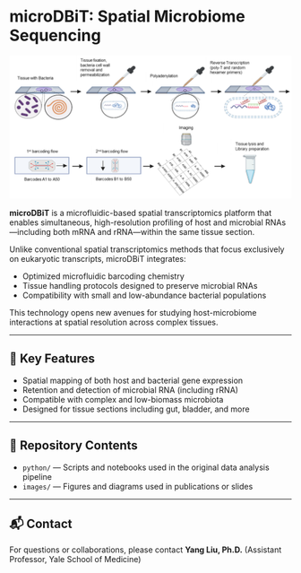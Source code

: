 # microDBiT: Spatial Microbiome Sequencing

![microDBiT overview](images/microDBiT.png)  

**microDBiT** is a microfluidic-based spatial transcriptomics platform that enables simultaneous, high-resolution profiling of host and microbial RNAs—including both mRNA and rRNA—within the same tissue section.

Unlike conventional spatial transcriptomics methods that focus exclusively on eukaryotic transcripts, microDBiT integrates:
- Optimized microfluidic barcoding chemistry
- Tissue handling protocols designed to preserve microbial RNAs  
- Compatibility with small and low-abundance bacterial populations

This technology opens new avenues for studying host-microbiome interactions at spatial resolution across complex tissues.

---

## 🔬 Key Features
- Spatial mapping of both host and bacterial gene expression  
- Retention and detection of microbial RNA (including rRNA)  
- Compatible with complex and low-biomass microbiota  
- Designed for tissue sections including gut, bladder, and more

---

## 📁 Repository Contents

- `python/` — Scripts and notebooks used in the original data analysis pipeline  
- `images/` — Figures and diagrams used in publications or slides

---

## 📬 Contact
For questions or collaborations, please contact **Yang Liu, Ph.D.** (Assistant Professor, Yale School of Medicine)  